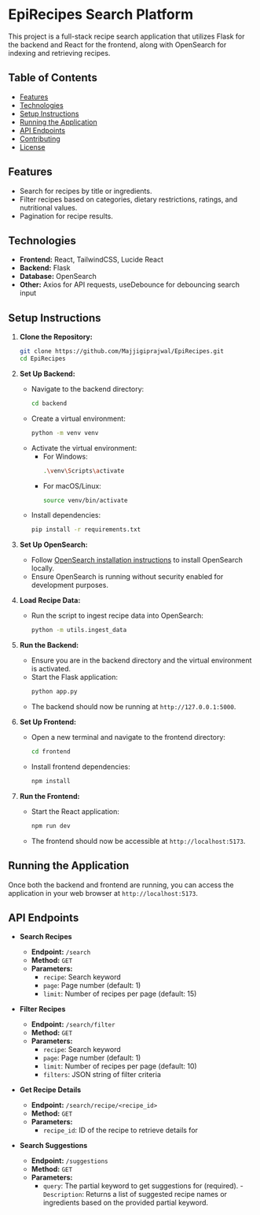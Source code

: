 # EpiRecipes Search Platform

This project is a full-stack recipe search application that utilizes Flask for the backend and React for the frontend, along with OpenSearch for indexing and retrieving recipes.

## Table of Contents

- [Features](#features)
- [Technologies](#technologies)
- [Setup Instructions](#setup-instructions)
- [Running the Application](#running-the-application)
- [API Endpoints](#api-endpoints)
- [Contributing](#contributing)
- [License](#license)

## Features

- Search for recipes by title or ingredients.
- Filter recipes based on categories, dietary restrictions, ratings, and nutritional values.
- Pagination for recipe results.

## Technologies

- **Frontend:** React, TailwindCSS, Lucide React
- **Backend:** Flask
- **Database:** OpenSearch
- **Other:** Axios for API requests, useDebounce for debouncing search input

## Setup Instructions

1. **Clone the Repository:**
   ```bash
   git clone https://github.com/Majjigiprajwal/EpiRecipes.git
   cd EpiRecipes
   ```

2. **Set Up Backend:**
   - Navigate to the backend directory:
     ```bash
     cd backend
     ```
   - Create a virtual environment:
     ```bash
     python -m venv venv
     ```
   - Activate the virtual environment:
     - For Windows:
       ```bash
       .\venv\Scripts\activate
       ```
     - For macOS/Linux:
       ```bash
       source venv/bin/activate
       ```
   - Install dependencies:
     ```bash
     pip install -r requirements.txt
     ```

3. **Set Up OpenSearch:**
   - Follow [OpenSearch installation instructions](https://opensearch.org/docs/latest/install-and-manage/install-opensearch/) to install OpenSearch locally.
   - Ensure OpenSearch is running without security enabled for development purposes.

4. **Load Recipe Data:**
   - Run the script to ingest recipe data into OpenSearch:
     ```bash
     python -m utils.ingest_data
     ```

5. **Run the Backend:**
   - Ensure you are in the backend directory and the virtual environment is activated.
   - Start the Flask application:
     ```bash
     python app.py
     ```
   - The backend should now be running at `http://127.0.0.1:5000`.

6. **Set Up Frontend:**
   - Open a new terminal and navigate to the frontend directory:
     ```bash
     cd frontend
     ```
   - Install frontend dependencies:
     ```bash
     npm install
     ```

7. **Run the Frontend:**
   - Start the React application:
     ```bash
     npm run dev
     ```
   - The frontend should now be accessible at `http://localhost:5173`.

## Running the Application

Once both the backend and frontend are running, you can access the application in your web browser at `http://localhost:5173`.

## API Endpoints

- **Search Recipes**
  - **Endpoint:** `/search`
  - **Method:** `GET`
  - **Parameters:** 
    - `recipe`: Search keyword
    - `page`: Page number (default: 1)
    - `limit`: Number of recipes per page (default: 15)

- **Filter Recipes**
  - **Endpoint:** `/search/filter`
  - **Method:** `GET`
  - **Parameters:**
    - `recipe`: Search keyword
    - `page`: Page number (default: 1)
    - `limit`: Number of recipes per page (default: 10)
    - `filters`: JSON string of filter criteria

- **Get Recipe Details**
  - **Endpoint:** `/search/recipe/<recipe_id>`
  - **Method:** `GET`
  - **Parameters:** 
    - `recipe_id`: ID of the recipe to retrieve details for

- **Search Suggestions**
  - **Endpoint:** `/suggestions`
  - **Method:** `GET`
  - **Parameters:** 
    - `query`: The partial keyword to get suggestions for (required).
    -`Description`: Returns a list of suggested recipe names or ingredients based on the provided partial keyword.
